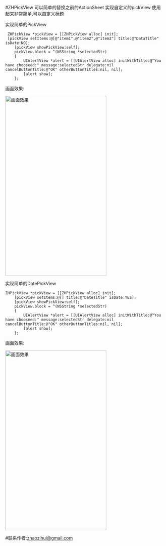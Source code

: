 #ZHPickView
可以简单的替换之前的ActionSheet 实现自定义的pickView
使用起来非常简单,可以自定义标题

实现简单的PickView

```
 ZHPickView *pickView = [[ZHPickView alloc] init];
 [pickView setItems:@[@"item1",@"item2",@"item3"] title:@"DataTitle" isDate:NO];
    [pickView showPickView:self];
    pickView.block = ^(NSString *selectedStr)
    {
        UIAlertView *alert = [[UIAlertView alloc] initWithTitle:@"You have chooseed:" message:selectedStr delegate:nil cancelButtonTitle:@"OK" otherButtonTitles:nil, nil];
        [alert show];
    };
```

画面效果:

<img src="https://raw.githubusercontent.com/zhaozihui/ZHPickView/master/IMG_1205.PNG" width="320" height="568" alt="画面效果"/>

实现简单的DatePickView

```
ZHPickView *pickView = [[ZHPickView alloc] init];
    [pickView setItems:@[] title:@"DateTitle" isDate:YES];
    [pickView showPickView:self];
    pickView.block = ^(NSString *selectedStr)
    {
        UIAlertView *alert = [[UIAlertView alloc] initWithTitle:@"You have chooseed:" message:selectedStr delegate:nil cancelButtonTitle:@"OK" otherButtonTitles:nil, nil];
        [alert show];
    };
```
画面效果:

<img src="https://raw.githubusercontent.com/zhaozihui/ZHPickView/master/IMG_1206.PNG " width="320" height="568" alt="画面效果"/>


#联系作者:zhaozihui@gmail.com